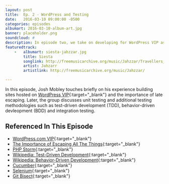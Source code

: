 ```yaml
---
layout: post
title:  Ep. 2 - WordPress and Testing
date:   2016-03-10 09:00:00 -0500
categories: episodes
albumart: 2016-03-10-album-art.jpg
banner: placeholder.png
soundcloud: #
description: In episode two, we take on developing for WordPress VIP as well as unit testing and other testing methodolgies.
featuredtrack:
    -   albumart: siesta-jahzzar.jpg
        title: Siesta
        songlink: http://freemusicarchive.org/music/Jahzzar/Travellers_Guide/Siesta
        artist: Jahzarr
        artistlink: http://freemusicarchive.org/music/Jahzzar/

---
```


In this episode, Josh Mobley touches briefly on his experience building sites hosted on [WordPress VIP](https://vip.wordpress.com/){:target="_blank"} and the importance of late escaping. Later, the group discusses unit testing and additional testing methodologies such as test-driven development (TDD), behavior-driven devleopment (BDD) and integration testing.

## Referenced In This Episode

* [WordPress.com VIP](https://vip.wordpress.com/){:target="_blank"}
* [The Importance of Escaping All The Things](https://vip.wordpress.com/2014/06/20/the-importance-of-escaping-all-the-things/){:target="_blank"}
* [PHP Storm](https://www.jetbrains.com/phpstorm/){:target="_blank"}
* [Wikipedia: Test-Driven Development](https://en.wikipedia.org/wiki/Test-driven_development){:target="_blank"}
* [Wikipedia: Behavior-Driven Development](https://en.wikipedia.org/wiki/Behavior-driven_development){:target="_blank"}
* [Cucumber](https://cucumber.io/){:target="_blank"}
* [Selenium](http://www.seleniumhq.org/){:target="_blank"}
* [Git Bisect](https://git-scm.com/docs/git-bisect){:target="_blank"}

